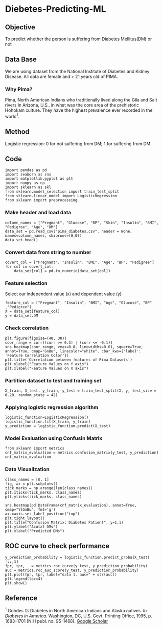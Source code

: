 # Diebetes-Predicting-ML

## Objective
To predict whether the person is suffering from Diabetes Mellitus(DM) or not 
## Data Base
We are using dataset from the National Institute of Diabetes and Kidney Disease.
All data are female and > 21 years old of PIMA.
### Why Pima?
Pima, North American Indians who traditionally lived along the Gila and Salt rivers in Arizona, U.S., in what was the core area of the prehistoric Hohokam culture. They have the highest prevalence ever recorded in the world<sup>1</sup>.
## Method
Logistic regression: 0 for not suffering from DM; 1 for suffering from DM

## Code 

```
import pandas as pd 
import seaborn as sns
import matplotlib.pyplot as plt
import numpy as np
import sklearn as skl
from sklearn.model_selection import train_test_split
from sklearn.linear_model import LogisticRegression
from sklearn import preprocessing
```
### Make header and load data
```
column_names = ["Pregnant", "Glucose", "BP", "Skin", "Insulin", "BMI", "Pedigree", "Age", "DM"]
data_set = pd.read_csv("pima_diabetes.csv", header = None, names=column_names, skiprows=(0,0))
data_set.head()
```
### Convert data from string to number
```
covert_col = ["Pregnant", "Insulin", "BMI", "Age", "BP", "Pedigree"]
for col in covert_col:
    data_set[col] = pd.to_numeric(data_set[col])
```
### Feature selection
Select our independent value (x) and dependent value (y)
```# Feature selection
feature_col = ["Pregnant", "Insulin", "BMI", "Age", "Glucose", "BP" ,"Pedigree"]
X = data_set[feature_col]
y = data_set.DM
```
### Check correlation 
```corr = data_set.corr()
plt.figure(figsize=(40, 30))
coor_range = corr[(corr >= 0.3) | (corr <= -0.1)]
sns.heatmap(coor_range, vmax=0.8, linewidths=0.01, square=True, annot=True, cmap='GnBu', linecolor="white", cbar_kws={'label': 'Feature Correlation Color'})
plt.title('Correlation between features of Pima Datasets')
plt.ylabel("Feature Values on Y axis")
plt.xlabel("Feature Values on X axis")
```

### Partition dataset to test and training set 
```
X_train, X_test, y_train, y_test = train_test_split(X, y, test_size = 0.20, random_state = 42) 
```

### Applying logistic regression algorithm
```
logistic_function=LogisticRegression()
logistic_function.fit(X_train, y_train)
y_prediction = logistic_function.predict(X_test)
```

### Model Evaluation using Confusin Matrix
```
from sklearn import metrics
cnf_matrix_evaluation = metrics.confusion_matrix(y_test, y_prediction)
cnf_matrix_evaluation
```
### Data Visualization
```
class_names = [0, 1]
fig, ax = plt.subplots()
tick_marks = np.arange(len(class_names))
plt.xticks(tick_marks, class_names)
plt.yticks(tick_marks, class_names)

sns.heatmap(pd.DataFrame(cnf_matrix_evaluation), annot=True, cmap="YlGnBu", fmt='g')
ax.xaxis.set_label_position("top")
plt.tight_layout()
plt.title("Confusion Matrix: Diabetes Patient", y=1.1)
plt.ylabel("Acutal DMs")
plt.xlabel("Predicted DMs")
```

## ROC curve to check performance
```
y_prediction_probability = logistic_function.predict_proba(X_test)[::,1]
fpr, tpr, _ = metrics.roc_curve(y_test, y_prediction_probability)
auc = metrics.roc_auc_score(y_test, y_prediction_probability)
plt.plot(fpr, tpr, label="data 1, auc=" + str(auc))
plt.legend(loc=4)
plt.show()
```


## Reference
<sup>1</sup> Gohdes D: Diabetes in North American Indians and Alaska natives. *In Diabetes in America.* Washington, DC, U.S. Govt. Printing Office, 1995, p. 1683–1701 (NIH publ. no. 95-1468). [Google Scholar](https://care.diabetesjournals.org/lookup/google-scholar?link_type=googlescholar&gs_type=article&q_txt=Gohdes+D%3A+Diabetes+in+North+American+Indians+and+Alaska+natives.+In+Diabetes+in+America.+Washington%2C+DC%2C+U.S.+Govt.+Printing+Office%2C+1995%2C+p.+1683%E2%80%931701+(NIH+publ.+no.+95-1468))

